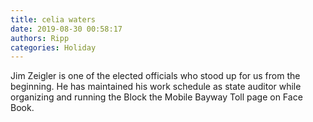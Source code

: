 ```yaml
---
title: celia waters
date: 2019-08-30 00:58:17
authors: Ripp
categories: Holiday
---
```


 Jim Zeigler is one of the elected officials who stood up for us from the beginning. He has maintained his work schedule as state auditor while organizing and running the Block the Mobile Bayway Toll page on Face Book.
